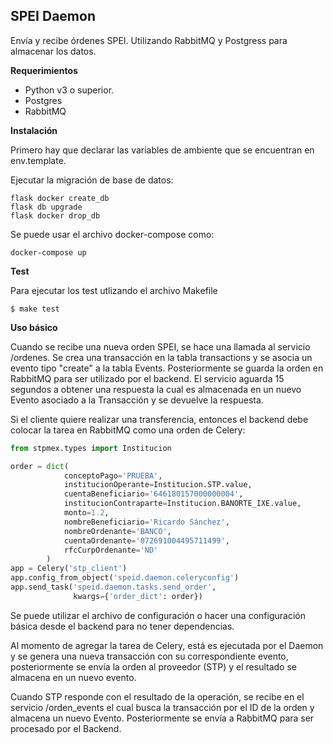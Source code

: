 ## SPEI Daemon 

Envía y recibe órdenes SPEI. Utilizando RabbitMQ y Postgress para almacenar 
los datos.

**Requerimientos**

- Python v3 o superior.
- Postgres
- RabbitMQ

**Instalación**

Primero hay que declarar las variables de ambiente que se encuentran en
env.template.

Ejecutar la migración de base de datos:

```
flask docker create_db
flask db upgrade
flask docker drop_db
```


Se puede usar el archivo docker-compose como:

```
docker-compose up
```

**Test**

Para ejecutar los test utlizando el archivo Makefile

```
$ make test
```

**Uso básico**

Cuando se recibe una nueva orden SPEI, se hace una llamada al
servicio /ordenes. Se crea una transacción en la tabla transactions
y se asocia un evento tipo "create" a la tabla Events. Posteriormente
se guarda la orden en RabbitMQ para ser utilizado por el backend.
El servicio aguarda 15 segundos a obtener una respuesta la cual es 
almacenada en un nuevo Evento asociado a la Transacción y se devuelve la
respuesta.

Si el cliente quiere realizar una transferencia, entonces el backend debe
colocar la tarea en RabbitMQ como una orden de Celery: 

``` Python
from stpmex.types import Institucion

order = dict(
            conceptoPago='PRUEBA',
            institucionOperante=Institucion.STP.value,
            cuentaBeneficiario='646180157000000004',
            institucionContraparte=Institucion.BANORTE_IXE.value,
            monto=1.2,
            nombreBeneficiario='Ricardo Sánchez',
            nombreOrdenante='BANCO',
            cuentaOrdenante='072691004495711499',
            rfcCurpOrdenante='ND'
        )
app = Celery('stp_client')
app.config_from_object('speid.daemon.celeryconfig')
app.send_task('speid.daemon.tasks.send_order',
              kwargs={'order_dict': order})
```

Se puede utilizar el archivo de configuración o hacer una configuración
básica desde el backend para no tener dependencias.

Al momento de agregar la tarea de Celery, está es ejecutada por el Daemon
y se genera una nueva transacción con su correspondiente evento,
posteriormente se envía la orden al proveedor (STP) y el resultado se almacena
en un nuevo evento.

Cuando STP responde con el resultado de la operación, se recibe en el
servicio /orden_events el cual busca la transacción por el ID de la orden y
almacena un nuevo Evento. Posteriormente se envía a RabbitMQ para ser
procesado por el Backend.